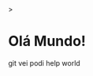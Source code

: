 <!DOCTYPE html>
<html lang="pt=br">> 
    <head>
        <h1> Olá Mundo! </h1>
    </head>
            <body>
            </body>
</html>

git vei podi
help world
